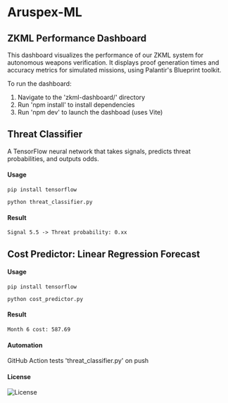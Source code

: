 # Aruspex-ML

## ZKML Performance Dashboard
This dashboard visualizes the performance of our ZKML system for autonomous weapons verification. It displays proof generation times and accuracy metrics for simulated missions, using Palantir's Blueprint toolkit.

To run the dashboard:
1. Navigate to the 'zkml-dashboard/' directory
2. Run 'npm install' to install dependencies
3. Run 'npm dev' to launch the dashboad (uses Vite)

## Threat Classifier
A TensorFlow neural network that takes signals, predicts threat probabilities, and outputs odds.

#### Usage
```
pip install tensorflow
```
```
python threat_classifier.py
```

#### Result
```
Signal 5.5 -> Threat probability: 0.xx
```

## Cost Predictor: Linear Regression Forecast

#### Usage
```
pip install tensorflow
```
```
python cost_predictor.py
```

#### Result
```
Month 6 cost: 587.69
```

#### Automation
GitHub Action tests 'threat_classifier.py' on push


#### License
![License](https://img.shields.io/badge/License-Apache%202.0-blue.svg)
